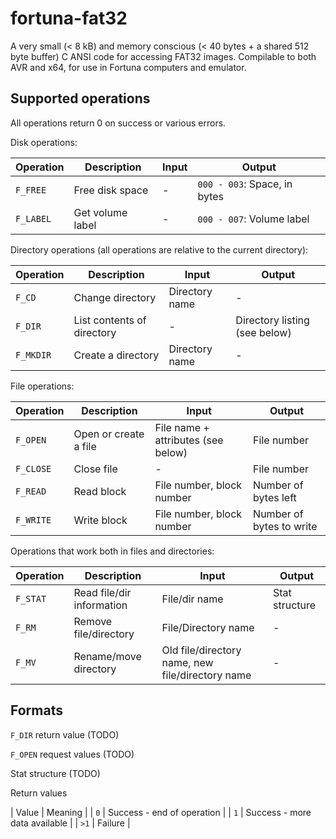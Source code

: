 # fortuna-fat32
A very small (&lt; 8 kB) and memory conscious (&lt; 40 bytes + a shared 512 byte buffer) C ANSI code for accessing FAT32 images. Compilable to both AVR and x64, for use in Fortuna computers and emulator.

## Supported operations

All operations return 0 on success or various errors.

Disk operations:

| Operation | Description | Input | Output |
|-----------|-------------|-------|--------|
| `F_FREE`  | Free disk space | - | `000 - 003`: Space, in bytes |
| `F_LABEL` | Get volume label | - | `000 - 007`: Volume label |

Directory operations (all operations are relative to the current directory):

| Operation | Description | Input | Output |
|-----------|-------------|-------|--------|
| `F_CD`    | Change directory | Directory name | - |
| `F_DIR`   | List contents of directory | - | Directory listing (see below)
| `F_MKDIR` | Create a directory | Directory name | - |

File operations:

| Operation | Description | Input | Output |
|-----------|-------------|-------|--------|
| `F_OPEN` | Open or create a file | File name + attributes (see below) | File number |
| `F_CLOSE` | Close file | - | File number |
| `F_READ` | Read block | File number, block number | Number of bytes left |
| `F_WRITE` | Write block | File number, block number | Number of bytes to write |

Operations that work both in files and directories:

| Operation | Description | Input | Output |
|-----------|-------------|-------|--------|
| `F_STAT` | Read file/dir information | File/dir name | Stat structure |
| `F_RM` | Remove file/directory | File/Directory name | - |
| `F_MV` | Rename/move directory | Old file/directory name, new file/directory name | - |

## Formats

`F_DIR` return value (TODO)

`F_OPEN` request values (TODO)

Stat structure (TODO)

Return values

| Value | Meaning |
| `0`   | Success - end of operation |
| `1`   | Success - more data available |
| `>1`  | Failure |
